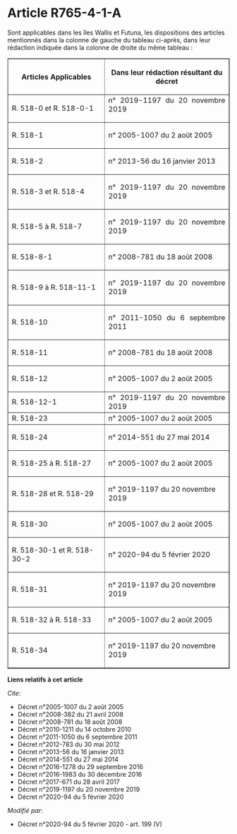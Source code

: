 # Article R765-4-1-A

Sont applicables dans les îles Wallis et Futuna, les dispositions des articles mentionnés dans la colonne de gauche du
tableau ci-après, dans leur rédaction indiquée dans la colonne de droite du même tableau : 

<table border="1">
  <tbody>
    <tr>
      <th>

Articles Applicables </th>
      <th>

Dans leur rédaction résultant du décret </th>
    </tr>
    <tr>
      <td align="justify">R. 518-0 et R. 518-0-1 </td>
      <td align="justify">
n° 2019-1197 du 20 novembre 2019 
</td>
    </tr>
    <tr>
      <td align="justify">

R. 518-1 </td>
      <td align="justify">

n° 2005-1007 du 2 août 2005 </td>
    </tr>
    <tr>
      <td align="justify">

R. 518-2 </td>
      <td align="justify">

n° 2013-56 du 16 janvier 2013 </td>
    </tr>
    <tr>
      <td align="justify">

R. 518-3 et R. 518-4 </td>
      <td align="justify">

n° 2019-1197 du 20 novembre 2019 </td>
    </tr>
    <tr>
      <td align="justify">

R. 518-5 à R. 518-7 </td>
      <td align="justify">

n° 2019-1197 du 20 novembre 2019 </td>
    </tr>
    <tr>
      <td align="justify">

R. 518-8-1 </td>
      <td align="justify">

n° 2008-781 du 18 août 2008 </td>
    </tr>
    <tr>
      <td align="justify">

R. 518-9 à R. 518-11-1 </td>
      <td align="justify">

n° 2019-1197 du 20 novembre 2019 </td>
    </tr>
    <tr>
      <td align="justify">

R. 518-10 </td>
      <td align="justify">

n° 2011-1050 du 6 septembre 2011 </td>
    </tr>
    <tr>
      <td align="justify">

R. 518-11 </td>
      <td align="justify">

n° 2008-781 du 18 août 2008 </td>
    </tr>
    <tr>
      <td align="justify">

R. 518-12 </td>
      <td align="justify">

n° 2005-1007 du 2 août 2005 </td>
    </tr>
    <tr>
      <td align="justify">R. 518-12-1 </td>
      <td align="justify">n° 2019-1197 du 20 novembre 2019 </td>
    </tr>
    <tr>
      <td align="justify">R. 518-23 </td>
      <td align="justify">n° 2005-1007 du 2 août 2005 </td>
    </tr>
    <tr>
      <td align="justify">

R. 518-24 </td>
      <td align="justify">

n° 2014-551 du 27 mai 2014 </td>
    </tr>
    <tr>
      <td align="justify">

R. 518-25 à R. 518-27 </td>
      <td align="justify">

n° 2005-1007 du 2 août 2005 </td>
    </tr>
    <tr>
      <td align="left">

R. 518-28 et R. 518-29 </td>
      <td align="left">

n° 2019-1197 du 20 novembre 2019 </td>
    </tr>
    <tr>
      <td align="left">

R. 518-30 </td>
      <td align="left">

n° 2005-1007 du 2 août 2005 </td>
    </tr>
    <tr>
      <td align="left">

R. 518-30-1 et R. 518-30-2 </td>
      <td align="left">

n° 2020-94 du 5 février 2020
</td>
    </tr>
    <tr>
      <td align="left">

R. 518-31 </td>
      <td align="left">

n° 2019-1197 du 20 novembre 2019 </td>
    </tr>
    <tr>
      <td align="left">

R. 518-32 à R. 518-33 </td>
      <td align="left">

n° 2005-1007 du 2 août 2005 </td>
    </tr>
    <tr>
      <td align="left">

R. 518-34 </td>
      <td align="left">

n° 2019-1197 du 20 novembre 2019</td>
    </tr>
  </tbody>
</table>

**Liens relatifs à cet article**

_Cite_:

  - Décret n°2005-1007 du 2 août 2005
  - Décret n°2008-382 du 21 avril 2008
  - Décret n°2008-781 du 18 août 2008
  - Décret n°2010-1211 du 14 octobre 2010
  - Décret n°2011-1050 du 6 septembre 2011
  - Décret n°2012-783 du 30 mai 2012
  - Décret n°2013-56 du 16 janvier 2013
  - Décret n°2014-551 du 27 mai 2014
  - Décret n°2016-1278 du 29 septembre 2016
  - Décret n°2016-1983 du 30 décembre 2016
  - Décret n°2017-671 du 28 avril 2017
  - Décret n°2019-1197 du 20 novembre 2019
  - Décret n°2020-94 du 5 février 2020

_Modifié par_:

  - Décret n°2020-94 du 5 février 2020 - art. 199 (V)
